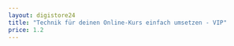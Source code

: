 ```yaml
---
layout: digistore24
title: "Technik für deinen Online-Kurs einfach umsetzen - VIP"
price: 1.2
---
```

